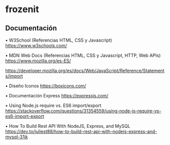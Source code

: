 # frozenit

## Documentación


• W3School (Referencias HTML, CSS y Javascript)
https://www.w3schools.com/

• MDN Web Docs (Referencias HTML, CSS y Javascript, HTTP, Web APIs)
https://www.mozilla.org/es-ES/

https://developer.mozilla.org/es/docs/Web/JavaScript/Reference/Statements/import

• Diseño Iconos
https://boxicons.com/

• Documentación Express
https://expressjs.com/

• Using Node.js require vs. ES6 import/export
https://stackoverflow.com/questions/31354559/using-node-js-require-vs-es6-import-export

• How To Build Rest API With NodeJS, Express, and MySQL
https://dev.to/juliest88/how-to-build-rest-api-with-nodejs-express-and-mysql-31jk
